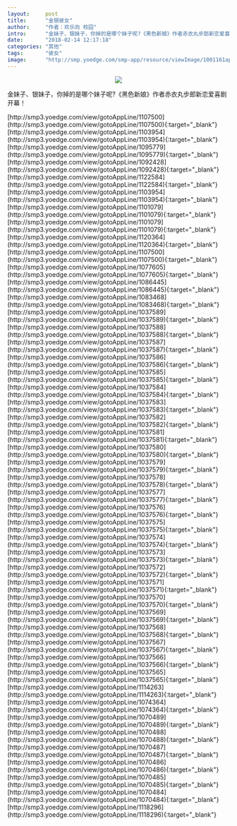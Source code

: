 ```yaml
---
layout:     post
title:      "金银彼女"
author:     "作者：欢乐向 校园"
intro:      "金妹子、银妹子，你掉的是哪个妹子呢?《黑色新娘》作者赤衣丸步郎新恋爱喜剧开幕！"
date:       "2018-02-14 12:17:18"
categories: "其他"
tags:       "彼女"
image:      "http://smp.yoedge.com/smp-app/resource/viewImage/1001161appline.png"
---
```

<div style="text-align: center">
<p><img src="http://smp.yoedge.com/smp-app/resource/viewImage/1001161appline.png"/></p>
</div>
<p class="post-meta">
<span>金妹子、银妹子，你掉的是哪个妹子呢?《黑色新娘》作者赤衣丸步郎新恋爱喜剧开幕！</span>
</p>
[http://smp3.yoedge.com/view/gotoAppLine/1107500](http://smp3.yoedge.com/view/gotoAppLine/1107500){:target="_blank"}
[http://smp3.yoedge.com/view/gotoAppLine/1103954](http://smp3.yoedge.com/view/gotoAppLine/1103954){:target="_blank"}
[http://smp3.yoedge.com/view/gotoAppLine/1095779](http://smp3.yoedge.com/view/gotoAppLine/1095779){:target="_blank"}
[http://smp3.yoedge.com/view/gotoAppLine/1092428](http://smp3.yoedge.com/view/gotoAppLine/1092428){:target="_blank"}
[http://smp3.yoedge.com/view/gotoAppLine/1122584](http://smp3.yoedge.com/view/gotoAppLine/1122584){:target="_blank"}
[http://smp3.yoedge.com/view/gotoAppLine/1103954](http://smp3.yoedge.com/view/gotoAppLine/1103954){:target="_blank"}
[http://smp3.yoedge.com/view/gotoAppLine/1101079](http://smp3.yoedge.com/view/gotoAppLine/1101079){:target="_blank"}
[http://smp3.yoedge.com/view/gotoAppLine/1101079](http://smp3.yoedge.com/view/gotoAppLine/1101079){:target="_blank"}
[http://smp3.yoedge.com/view/gotoAppLine/1120364](http://smp3.yoedge.com/view/gotoAppLine/1120364){:target="_blank"}
[http://smp3.yoedge.com/view/gotoAppLine/1107500](http://smp3.yoedge.com/view/gotoAppLine/1107500){:target="_blank"}
[http://smp3.yoedge.com/view/gotoAppLine/1077605](http://smp3.yoedge.com/view/gotoAppLine/1077605){:target="_blank"}
[http://smp3.yoedge.com/view/gotoAppLine/1086445](http://smp3.yoedge.com/view/gotoAppLine/1086445){:target="_blank"}
[http://smp3.yoedge.com/view/gotoAppLine/1083468](http://smp3.yoedge.com/view/gotoAppLine/1083468){:target="_blank"}
[http://smp3.yoedge.com/view/gotoAppLine/1037589](http://smp3.yoedge.com/view/gotoAppLine/1037589){:target="_blank"}
[http://smp3.yoedge.com/view/gotoAppLine/1037588](http://smp3.yoedge.com/view/gotoAppLine/1037588){:target="_blank"}
[http://smp3.yoedge.com/view/gotoAppLine/1037587](http://smp3.yoedge.com/view/gotoAppLine/1037587){:target="_blank"}
[http://smp3.yoedge.com/view/gotoAppLine/1037586](http://smp3.yoedge.com/view/gotoAppLine/1037586){:target="_blank"}
[http://smp3.yoedge.com/view/gotoAppLine/1037585](http://smp3.yoedge.com/view/gotoAppLine/1037585){:target="_blank"}
[http://smp3.yoedge.com/view/gotoAppLine/1037584](http://smp3.yoedge.com/view/gotoAppLine/1037584){:target="_blank"}
[http://smp3.yoedge.com/view/gotoAppLine/1037583](http://smp3.yoedge.com/view/gotoAppLine/1037583){:target="_blank"}
[http://smp3.yoedge.com/view/gotoAppLine/1037582](http://smp3.yoedge.com/view/gotoAppLine/1037582){:target="_blank"}
[http://smp3.yoedge.com/view/gotoAppLine/1037581](http://smp3.yoedge.com/view/gotoAppLine/1037581){:target="_blank"}
[http://smp3.yoedge.com/view/gotoAppLine/1037580](http://smp3.yoedge.com/view/gotoAppLine/1037580){:target="_blank"}
[http://smp3.yoedge.com/view/gotoAppLine/1037579](http://smp3.yoedge.com/view/gotoAppLine/1037579){:target="_blank"}
[http://smp3.yoedge.com/view/gotoAppLine/1037578](http://smp3.yoedge.com/view/gotoAppLine/1037578){:target="_blank"}
[http://smp3.yoedge.com/view/gotoAppLine/1037577](http://smp3.yoedge.com/view/gotoAppLine/1037577){:target="_blank"}
[http://smp3.yoedge.com/view/gotoAppLine/1037576](http://smp3.yoedge.com/view/gotoAppLine/1037576){:target="_blank"}
[http://smp3.yoedge.com/view/gotoAppLine/1037575](http://smp3.yoedge.com/view/gotoAppLine/1037575){:target="_blank"}
[http://smp3.yoedge.com/view/gotoAppLine/1037574](http://smp3.yoedge.com/view/gotoAppLine/1037574){:target="_blank"}
[http://smp3.yoedge.com/view/gotoAppLine/1037573](http://smp3.yoedge.com/view/gotoAppLine/1037573){:target="_blank"}
[http://smp3.yoedge.com/view/gotoAppLine/1037572](http://smp3.yoedge.com/view/gotoAppLine/1037572){:target="_blank"}
[http://smp3.yoedge.com/view/gotoAppLine/1037571](http://smp3.yoedge.com/view/gotoAppLine/1037571){:target="_blank"}
[http://smp3.yoedge.com/view/gotoAppLine/1037570](http://smp3.yoedge.com/view/gotoAppLine/1037570){:target="_blank"}
[http://smp3.yoedge.com/view/gotoAppLine/1037569](http://smp3.yoedge.com/view/gotoAppLine/1037569){:target="_blank"}
[http://smp3.yoedge.com/view/gotoAppLine/1037568](http://smp3.yoedge.com/view/gotoAppLine/1037568){:target="_blank"}
[http://smp3.yoedge.com/view/gotoAppLine/1037567](http://smp3.yoedge.com/view/gotoAppLine/1037567){:target="_blank"}
[http://smp3.yoedge.com/view/gotoAppLine/1037566](http://smp3.yoedge.com/view/gotoAppLine/1037566){:target="_blank"}
[http://smp3.yoedge.com/view/gotoAppLine/1037565](http://smp3.yoedge.com/view/gotoAppLine/1037565){:target="_blank"}
[http://smp3.yoedge.com/view/gotoAppLine/1114263](http://smp3.yoedge.com/view/gotoAppLine/1114263){:target="_blank"}
[http://smp3.yoedge.com/view/gotoAppLine/1074364](http://smp3.yoedge.com/view/gotoAppLine/1074364){:target="_blank"}
[http://smp3.yoedge.com/view/gotoAppLine/1070489](http://smp3.yoedge.com/view/gotoAppLine/1070489){:target="_blank"}
[http://smp3.yoedge.com/view/gotoAppLine/1070488](http://smp3.yoedge.com/view/gotoAppLine/1070488){:target="_blank"}
[http://smp3.yoedge.com/view/gotoAppLine/1070487](http://smp3.yoedge.com/view/gotoAppLine/1070487){:target="_blank"}
[http://smp3.yoedge.com/view/gotoAppLine/1070486](http://smp3.yoedge.com/view/gotoAppLine/1070486){:target="_blank"}
[http://smp3.yoedge.com/view/gotoAppLine/1070485](http://smp3.yoedge.com/view/gotoAppLine/1070485){:target="_blank"}
[http://smp3.yoedge.com/view/gotoAppLine/1070484](http://smp3.yoedge.com/view/gotoAppLine/1070484){:target="_blank"}
[http://smp3.yoedge.com/view/gotoAppLine/1118296](http://smp3.yoedge.com/view/gotoAppLine/1118296){:target="_blank"}



